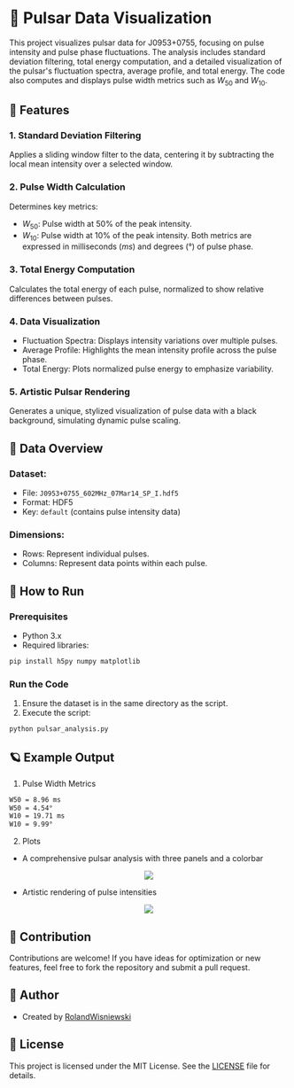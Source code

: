 # 🌌 Pulsar Data Visualization

This project visualizes pulsar data for J0953+0755, focusing on pulse intensity and pulse phase fluctuations. The analysis includes standard deviation filtering, total energy computation, and a detailed visualization of the pulsar's fluctuation spectra, average profile, and total energy. The code also computes and displays pulse width metrics such as $W_{50}$ and $W_{10}$.

## 🌟 Features

### 1. Standard Deviation Filtering
Applies a sliding window filter to the data, centering it by subtracting the local mean intensity over a selected window.

### 2. Pulse Width Calculation
Determines key metrics:
* $W_{50}$: Pulse width at 50% of the peak intensity.
* $W_{10}$: Pulse width at 10% of the peak intensity.
Both metrics are expressed in milliseconds ($ms$) and degrees (°) of pulse phase.

### 3. Total Energy Computation
Calculates the total energy of each pulse, normalized to show relative differences between pulses.

### 4. Data Visualization
* Fluctuation Spectra: Displays intensity variations over multiple pulses.
* Average Profile: Highlights the mean intensity profile across the pulse phase.
* Total Energy: Plots normalized pulse energy to emphasize variability.

### 5. Artistic Pulsar Rendering
Generates a unique, stylized visualization of pulse data with a black background, simulating dynamic pulse scaling.

## 📁 Data Overview

### Dataset:
* File: `J0953+0755_602MHz_07Mar14_SP_I.hdf5`
* Format: HDF5
* Key: `default` (contains pulse intensity data)

### Dimensions:
* Rows: Represent individual pulses.
* Columns: Represent data points within each pulse.

## 🔧 How to Run

### Prerequisites
* Python 3.x
* Required libraries:
```bash
pip install h5py numpy matplotlib
```

### Run the Code
1. Ensure the dataset is in the same directory as the script.
2. Execute the script:
```bash
python pulsar_analysis.py
```

## 🪐 Example Output

1. Pulse Width Metrics
```bash
W50 = 8.96 ms
W50 = 4.54°
W10 = 19.71 ms
W10 = 9.99°
```
2. Plots
 * A comprehensive pulsar analysis with three panels and a colorbar

<p align="center">
 <img src="https://github.com/user-attachments/assets/5ce3de23-eb20-48a4-9cbd-24f609cb814f">
</p>

* Artistic rendering of pulse intensities

<p align="center">
 <img src="https://github.com/user-attachments/assets/a55755c8-2fcb-4e3d-b585-8d1aa4119414">
</p>

## 🤝 Contribution

Contributions are welcome! If you have ideas for optimization or new features, feel free to fork the repository and submit a pull request.

## 👤 Author
* Created by [RolandWisniewski](https://github.com/RolandWisniewski)

## 📜 License
This project is licensed under the MIT License. See the [LICENSE](LICENSE) file for details.

